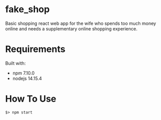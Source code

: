 # fake_shop
Basic shopping react web app for the wife who spends too much money online and needs a supplementary online shopping experience.

# Requirements
Built with:
- npm 7.10.0
- nodejs 14.15.4

# How To Use
```
$> npm start
```